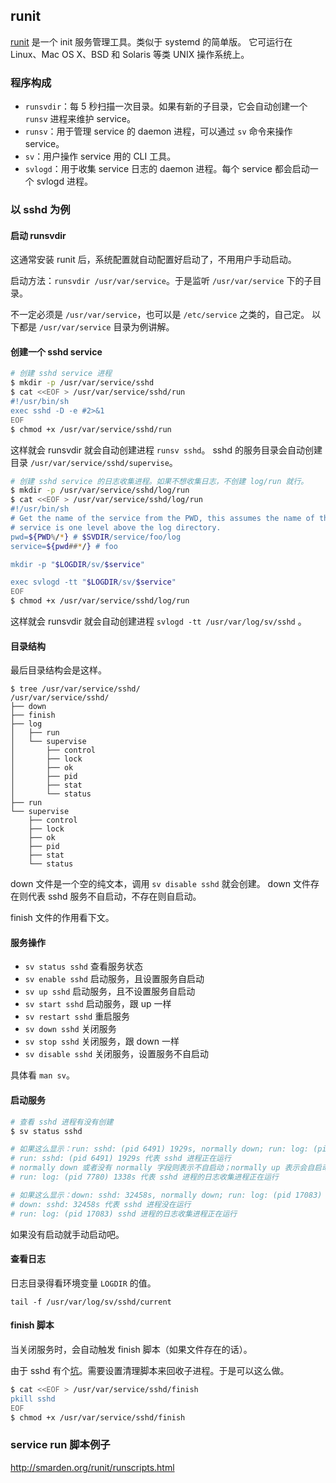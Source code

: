## runit

[runit](http://smarden.org/runit/) 是一个 init 服务管理工具。类似于 systemd 的简单版。
它可运行在 Linux、Mac OS X、BSD 和 Solaris 等类 UNIX 操作系统上。

### 程序构成

- `runsvdir`：每 5 秒扫描一次目录。如果有新的子目录，它会自动创建一个 `runsv` 进程来维护 service。
- `runsv`：用于管理 service 的 daemon 进程，可以通过 `sv` 命令来操作 service。
- `sv`：用户操作 service 用的 CLI 工具。
- `svlogd`：用于收集 service 日志的 daemon 进程。每个 service 都会启动一个 svlogd 进程。

### 以 sshd 为例

#### 启动 runsvdir

这通常安装 runit 后，系统配置就自动配置好启动了，不用用户手动启动。

启动方法：`runsvdir /usr/var/service`。于是监听 `/usr/var/service` 下的子目录。

不一定必须是 `/usr/var/service`，也可以是 `/etc/service` 之类的，自己定。
以下都是 `/usr/var/service` 目录为例讲解。

#### 创建一个 sshd service

```sh
# 创建 sshd service 进程
$ mkdir -p /usr/var/service/sshd
$ cat <<EOF > /usr/var/service/sshd/run
#!/usr/bin/sh
exec sshd -D -e #2>&1
EOF
$ chmod +x /usr/var/service/sshd/run
```

这样就会 runsvdir 就会自动创建进程 `runsv sshd`。
sshd 的服务目录会自动创建目录 `/usr/var/service/sshd/supervise`。

```sh
# 创建 sshd service 的日志收集进程。如果不想收集日志，不创建 log/run 就行。
$ mkdir -p /usr/var/service/sshd/log/run
$ cat <<EOF > /usr/var/service/sshd/log/run
#!/usr/bin/sh
# Get the name of the service from the PWD, this assumes the name of the
# service is one level above the log directory.
pwd=${PWD%/*} # $SVDIR/service/foo/log
service=${pwd##*/} # foo

mkdir -p "$LOGDIR/sv/$service"

exec svlogd -tt "$LOGDIR/sv/$service"
EOF
$ chmod +x /usr/var/service/sshd/log/run
```

这样就会 runsvdir 就会自动创建进程 `svlogd -tt /usr/var/log/sv/sshd` 。

#### 目录结构

最后目录结构会是这样。

```
$ tree /usr/var/service/sshd/
/usr/var/service/sshd/
├── down
├── finish
├── log
│   ├── run
│   └── supervise
│       ├── control
│       ├── lock
│       ├── ok
│       ├── pid
│       ├── stat
│       └── status
├── run
└── supervise
    ├── control
    ├── lock
    ├── ok
    ├── pid
    ├── stat
    └── status
```

down 文件是一个空的纯文本，调用 `sv disable sshd` 就会创建。
down 文件存在则代表 sshd 服务不自启动，不存在则自启动。

finish 文件的作用看下文。

#### 服务操作

- `sv status sshd` 查看服务状态
- `sv enable sshd` 启动服务，且设置服务自启动
- `sv up sshd` 启动服务，且不设置服务自启动
- `sv start sshd` 启动服务，跟 up 一样
- `sv restart sshd` 重启服务
- `sv down sshd` 关闭服务
- `sv stop sshd` 关闭服务，跟 down 一样
- `sv disable sshd` 关闭服务，设置服务不自启动

具体看 `man sv`。

#### 启动服务

```sh
# 查看 sshd 进程有没有创建
$ sv status sshd

# 如果这么显示：run: sshd: (pid 6491) 1929s, normally down; run: log: (pid 7780) 1338s
# run: sshd: (pid 6491) 1929s 代表 sshd 进程正在运行
# normally down 或者没有 normally 字段则表示不自启动；normally up 表示会自启动
# run: log: (pid 7780) 1338s 代表 sshd 进程的日志收集进程正在运行

# 如果这么显示：down: sshd: 32458s, normally down; run: log: (pid 17083) 32458s
# down: sshd: 32458s 代表 sshd 进程没在运行
# run: log: (pid 17083) sshd 进程的日志收集进程正在运行
```

如果没有启动就手动启动吧。

#### 查看日志

日志目录得看环境变量 `LOGDIR` 的值。

`tail -f /usr/var/log/sv/sshd/current`

#### finish 脚本

当关闭服务时，会自动触发 finish 脚本（如果文件存在的话）。

由于 sshd 有个[坑](./sshd--R.md)。需要设置清理脚本来回收子进程。于是可以这么做。

```sh
$ cat <<EOF > /usr/var/service/sshd/finish
pkill sshd
EOF
$ chmod +x /usr/var/service/sshd/finish
```


### service run 脚本例子

http://smarden.org/runit/runscripts.html
